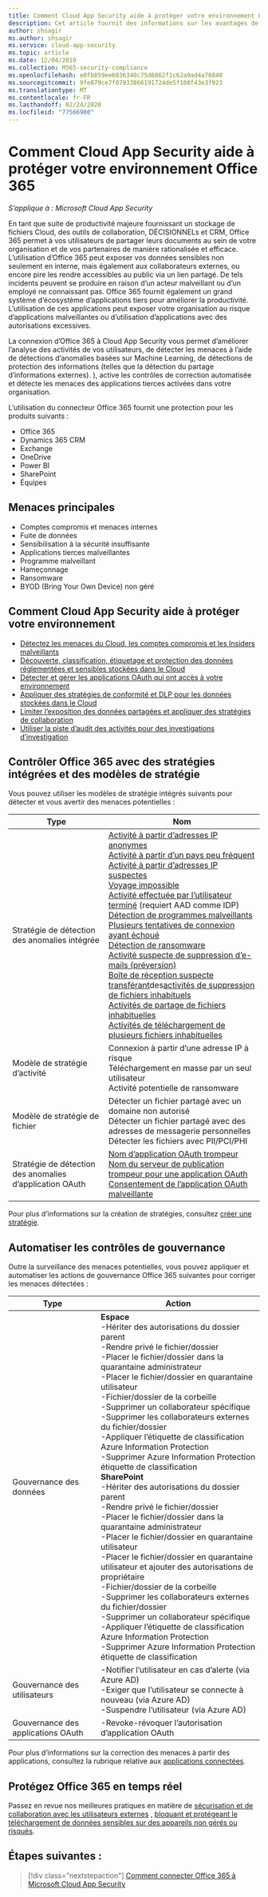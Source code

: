```yaml
---
title: Comment Cloud App Security aide à protéger votre environnement Office 365
description: Cet article fournit des informations sur les avantages de la connexion de votre application Office 365 à Cloud App Security à l’aide du connecteur d’API pour la visibilité et le contrôle de l’utilisation.
author: shsagir
ms.author: shsagir
ms.service: cloud-app-security
ms.topic: article
ms.date: 12/04/2019
ms.collection: M365-security-compliance
ms.openlocfilehash: e0fb859ee6036340c75d6062f1c62a9ad4a76840
ms.sourcegitcommit: 9fe879ce7f07933866191724de5f108f43e3f923
ms.translationtype: MT
ms.contentlocale: fr-FR
ms.lasthandoff: 02/24/2020
ms.locfileid: "77566900"
---
```

# <a name="how-cloud-app-security-helps-protect-your-office-365-environment"></a>Comment Cloud App Security aide à protéger votre environnement Office 365

*S’applique à : Microsoft Cloud App Security*

En tant que suite de productivité majeure fournissant un stockage de fichiers Cloud, des outils de collaboration, DÉCISIONNELs et CRM, Office 365 permet à vos utilisateurs de partager leurs documents au sein de votre organisation et de vos partenaires de manière rationalisée et efficace. L’utilisation d’Office 365 peut exposer vos données sensibles non seulement en interne, mais également aux collaborateurs externes, ou encore pire les rendre accessibles au public via un lien partagé. De tels incidents peuvent se produire en raison d’un acteur malveillant ou d’un employé ne connaissant pas. Office 365 fournit également un grand système d’écosystème d’applications tiers pour améliorer la productivité. L’utilisation de ces applications peut exposer votre organisation au risque d’applications malveillantes ou d’utilisation d’applications avec des autorisations excessives.

La connexion d’Office 365 à Cloud App Security vous permet d’améliorer l’analyse des activités de vos utilisateurs, de détecter les menaces à l’aide de détections d’anomalies basées sur Machine Learning, de détections de protection des informations (telles que la détection du partage d’informations externes). ), active les contrôles de correction automatisée et détecte les menaces des applications tierces activées dans votre organisation.

L’utilisation du connecteur Office 365 fournit une protection pour les produits suivants :

- Office 365
- Dynamics 365 CRM
- Exchange
- OneDrive
- Power BI
- SharePoint
- Équipes

## <a name="main-threats"></a>Menaces principales

- Comptes compromis et menaces internes
- Fuite de données
- Sensibilisation à la sécurité insuffisante
- Applications tierces malveillantes
- Programme malveillant
- Hameçonnage
- Ransomware
- BYOD (Bring Your Own Device) non géré

## <a name="how-cloud-app-security-helps-to-protect-your-environment"></a>Comment Cloud App Security aide à protéger votre environnement

- [Détectez les menaces du Cloud, les comptes compromis et les Insiders malveillants](best-practices.md#detect-cloud-threats-compromised-accounts-malicious-insiders-and-ransomware)
- [Découverte, classification, étiquetage et protection des données réglementées et sensibles stockées dans le Cloud](best-practices.md#discover-classify-label-and-protect-regulated-and-sensitive-data-stored-in-the-cloud)
- [Détecter et gérer les applications OAuth qui ont accès à votre environnement](manage-app-permissions.md)
- [Appliquer des stratégies de conformité et DLP pour les données stockées dans le Cloud](best-practices.md#enforce-dlp-and-compliance-policies-for-data-stored-in-the-cloud)
- [Limiter l’exposition des données partagées et appliquer des stratégies de collaboration](best-practices.md#limit-exposure-of-shared-data-and-enforce-collaboration-policies)
- [Utiliser la piste d’audit des activités pour des investigations d’investigation](best-practices.md#use-the-audit-trail-of-activities-for-forensic-investigations)

## <a name="control-office-365-with-built-in-policies-and-policy-templates"></a>Contrôler Office 365 avec des stratégies intégrées et des modèles de stratégie

Vous pouvez utiliser les modèles de stratégie intégrés suivants pour détecter et vous avertir des menaces potentielles :

| Type | Nom |
| ---- | ---- |
| Stratégie de détection des anomalies intégrée | [Activité à partir d’adresses IP anonymes](anomaly-detection-policy.md#activity-from-anonymous-ip-addresses)<br />[Activité à partir d’un pays peu fréquent](anomaly-detection-policy.md#activity-from-infrequent-country)<br />[Activité à partir d’adresses IP suspectes](anomaly-detection-policy.md#activity-from-suspicious-ip-addresses)<br />[Voyage impossible](anomaly-detection-policy.md#impossible-travel)<br />[Activité effectuée par l’utilisateur terminé](anomaly-detection-policy.md#activity-performed-by-terminated-user) (requiert AAD comme IDP)<br />[Détection de programmes malveillants](anomaly-detection-policy.md#malware-detection)<br />[Plusieurs tentatives de connexion ayant échoué](anomaly-detection-policy.md#multiple-failed-login-attempts)<br />[Détection de ransomware](anomaly-detection-policy.md#ransomware-activity)<br />[Activité suspecte de suppression d’e-mails (préversion)](anomaly-detection-policy.md#suspicious-email-deletion-activity-preview)<br />[Boîte de réception suspecte transférant](anomaly-detection-policy.md#suspicious-inbox-forwarding)des[activités de suppression de fichiers inhabituels](anomaly-detection-policy.md#unusual-activities-by-user)<br />[Activités de partage de fichiers inhabituelles](anomaly-detection-policy.md#unusual-activities-by-user)<br />[Activités de téléchargement de plusieurs fichiers inhabituelles](anomaly-detection-policy.md#unusual-activities-by-user) |
| Modèle de stratégie d’activité | Connexion à partir d’une adresse IP à risque<br />Téléchargement en masse par un seul utilisateur<br />Activité potentielle de ransomware |
| Modèle de stratégie de fichier | Détecter un fichier partagé avec un domaine non autorisé<br />Détecter un fichier partagé avec des adresses de messagerie personnelles<br />Détecter les fichiers avec PII/PCI/PHI |
| Stratégie de détection des anomalies d’application OAuth | [Nom d’application OAuth trompeur](app-permission-policy.md#oauth-app-anomaly-detection-policies)<br />[Nom du serveur de publication trompeur pour une application OAuth](app-permission-policy.md#oauth-app-anomaly-detection-policies)<br />[Consentement de l’application OAuth malveillante](anomaly-detection-policy.md#unusual-activities-by-user) |

Pour plus d’informations sur la création de stratégies, consultez [créer une stratégie](control-cloud-apps-with-policies.md#create-a-policy).

## <a name="automate-governance-controls"></a>Automatiser les contrôles de gouvernance

Outre la surveillance des menaces potentielles, vous pouvez appliquer et automatiser les actions de gouvernance Office 365 suivantes pour corriger les menaces détectées :

| Type | Action |
| ---- | ---- |
| Gouvernance des données | **Espace**<br /> -Hériter des autorisations du dossier parent<br /> -Rendre privé le fichier/dossier<br /> -Placer le fichier/dossier dans la quarantaine administrateur<br /> -Placer le fichier/dossier en quarantaine utilisateur<br /> -Fichier/dossier de la corbeille<br /> -Supprimer un collaborateur spécifique<br /> -Supprimer les collaborateurs externes du fichier/dossier<br /> -Appliquer l’étiquette de classification Azure Information Protection<br /> -Supprimer Azure Information Protection étiquette de classification<br /> **SharePoint**<br /> -Hériter des autorisations du dossier parent<br /> -Rendre privé le fichier/dossier<br /> -Placer le fichier/dossier dans la quarantaine administrateur<br /> -Placer le fichier/dossier en quarantaine utilisateur<br /> -Placer le fichier/dossier en quarantaine utilisateur et ajouter des autorisations de propriétaire<br /> -Fichier/dossier de la corbeille<br /> -Supprimer les collaborateurs externes du fichier/dossier<br /> -Supprimer un collaborateur spécifique<br /> -Appliquer l’étiquette de classification Azure Information Protection<br /> -Supprimer Azure Information Protection étiquette de classification |
| Gouvernance des utilisateurs | -Notifier l’utilisateur en cas d’alerte (via Azure AD)<br /> -Exiger que l’utilisateur se connecte à nouveau (via Azure AD)<br /> -Suspendre l’utilisateur (via Azure AD) |
| Gouvernance des applications OAuth | -Revoke-révoquer l’autorisation d’application OAuth |

Pour plus d’informations sur la correction des menaces à partir des applications, consultez la rubrique relative aux [applications connectées](governance-actions.md).

## <a name="protect-office-365-in-real-time"></a>Protégez Office 365 en temps réel

Passez en revue nos meilleures pratiques en matière de [sécurisation et de collaboration avec les utilisateurs externes](best-practices.md#secure-collaboration-with-external-users-by-enforcing-real-time-session-controls) , [bloquant et protégeant le téléchargement de données sensibles sur des appareils non gérés ou risqués](best-practices.md#block-and-protect-download-of-sensitive-data-to-unmanaged-or-risky-devices).

## <a name="next-steps"></a>Étapes suivantes :

> [!div class="nextstepaction"]
> [Comment connecter Office 365 à Microsoft Cloud App Security](connect-office-365-to-microsoft-cloud-app-security.md)
